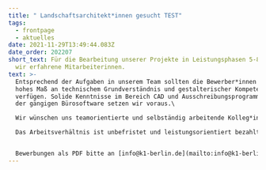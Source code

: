 ```yaml
---
title: " Landschaftsarchitekt*innen gesucht TEST"
tags:
  - frontpage
  - aktuelles
date: 2021-11-29T13:49:44.083Z
date_order: 202207
short_text: Für die Bearbeitung unserer Projekte in Leistungsphasen 5-8 suchen
  wir erfahrene Mitarbeiterinnen.
text: >-
  Entsprechend der Aufgaben in unserem Team sollten die Bewerber*innen über ein
  hohes Maß an technischem Grundverständnis und gestalterischer Kompetenz
  verfügen. Solide Kenntnisse im Bereich CAD und Ausschreibungsprogrammen sowie
  der gängigen Bürosoftware setzen wir voraus.\

  Wir wünschen uns teamorientierte und selbständig arbeitende Kolleg*innen, die sich mit unseren Projekten identifizieren und - ebenso wie wir - großen Wert auf ein freundliches und kreatives Arbeitsumfeld legen.\

  Das Arbeitsverhältnis ist unbefristet und leistungsorientiert bezahlt.


  Bewerbungen als PDF bitte an [info@k1-berlin.de](mailto:info@k1-berlin.de)
---
```

